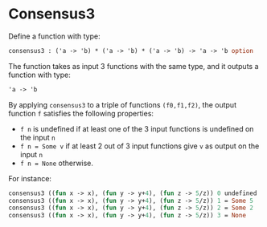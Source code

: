 # Consensus3

Define a function with type:
```ocaml
consensus3 : ('a -> 'b) * ('a -> 'b) * ('a -> 'b) -> 'a -> 'b option
```
The function takes as input 3 functions with the same type,
and it outputs a function with type:
```ocaml
'a -> 'b
```
By applying `consensus3` to a triple of functions `(f0,f1,f2)`,
the output function `f` satisfies the following properties:
- `f n` is undefined if at least one of the 3 input functions is undefined on the input `n`
- `f n = Some v` if at least 2 out of 3 input functions give `v` as output on the input `n`
- `f n = None` otherwise.

For instance:
```ocaml
consensus3 ((fun x -> x), (fun y -> y+4), (fun z -> 5/z)) 0 undefined
consensus3 ((fun x -> x), (fun y -> y+4), (fun z -> 5/z)) 1 = Some 5
consensus3 ((fun x -> x), (fun y -> y+4), (fun z -> 5/z)) 2 = Some 2
consensus3 ((fun x -> x), (fun y -> y+4), (fun z -> 5/z)) 3 = None
```